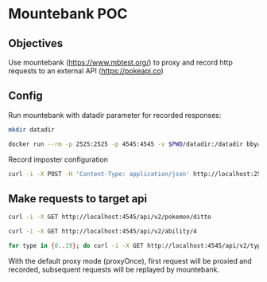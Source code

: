 # Mountebank POC

## Objectives

Use mountebank (https://www.mbtest.org/) to proxy and record http requests to an external API (https://pokeapi.co)

## Config

Run mountebank with datadir parameter for recorded responses:

```sh
mkdir datadir

docker run --rm -p 2525:2525 -p 4545:4545 -v $PWD/datadir:/datadir bbyars/mountebank mb --datadir /datadir
```

Record imposter configuration

```sh
curl -i -X POST -H 'Content-Type: application/json' http://localhost:2525/imposters --data @proxy.json
```

## Make requests to target api

```sh
curl -i -X GET http://localhost:4545/api/v2/pokemon/ditto

curl -i -X GET http://localhost:4545/api/v2/ability/4

for type in {0..19}; do curl -i -X GET http://localhost:4545/api/v2/type/$type ; done
```

With the default proxy mode (proxyOnce), first request will be proxied and recorded, subsequent requests will be replayed by mountebank.
